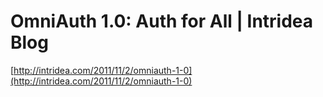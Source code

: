 <!--
id: 12254694381
link: http://tumblr.atmos.org/post/12254694381/omniauth-1-0-auth-for-all-intridea-blog
slug: omniauth-1-0-auth-for-all-intridea-blog
date: Wed Nov 02 2011 14:24:21 GMT-0700 (PDT)
publish: 2011-11-02
tags: 
title: OmniAuth 1.0: Auth for All | Intridea Blog
-->


OmniAuth 1.0: Auth for All | Intridea Blog
==========================================

[http://intridea.com/2011/11/2/omniauth-1-0](http://intridea.com/2011/11/2/omniauth-1-0)

